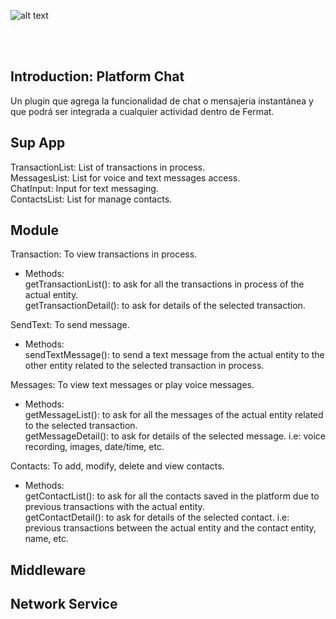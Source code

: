 ![alt text](https://github.com/bitDubai/media-kit/blob/master/Readme%20Image/Fermat%20Logotype/Fermat_Logo_3D.png "Fermat
Logo")

<br><br>
## Introduction: Platform Chat
  Un plugin que agrega la funcionalidad de chat o mensajeria instantánea y que podrá ser integrada a cualquier actividad dentro de Fermat.<br>
  
  
## Sup App
  TransactionList: List of transactions in process.<br>
  MessagesList: List for voice and text messages access.<br>
  ChatInput: Input for text messaging.<br>
  ContactsList: List for manage contacts.<br>
  
## Module
Transaction: To view transactions in process.<br>
  - Methods:<br>
      getTransactionList(): to ask for all the transactions in process of the actual entity.  <br>
      getTransactionDetail(): to ask for details of the selected transaction. <br>

SendText: To send message.<br>
  - Methods:<br>
      sendTextMessage(): to send a text message from the actual entity to the other entity related to the selected transaction in process.  <br>

Messages: To view text messages or play voice messages.<br>
  - Methods:<br>
      getMessageList(): to ask for all the messages of the actual entity related to the selected transaction.  <br>
      getMessageDetail(): to ask for details of the selected message. i.e: voice recording, images, date/time, etc.<br>

Contacts: To add, modify, delete and view contacts.<br>
  - Methods:<br>
      getContactList(): to ask for all the contacts saved in the platform due to previous transactions with the actual entity.  <br>
      getContactDetail(): to ask for details of the selected contact. i.e: previous transactions between the actual entity and the contact entity, name, etc.<br>
  
## Middleware

## Network Service
